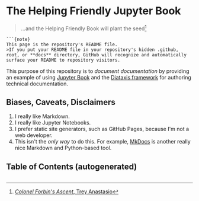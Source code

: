 # The Helping Friendly Jupyter Book

>...and the Helping Friendly Book will plant the seed[^1]

```{margin}
```{note}
This page is the repository's README file.
>If you put your README file in your repository's hidden .github, root, or **docs** directory, GitHub will recognize and automatically surface your README to repository visitors.
```

This purpose of this repository is to *document documentation* by providing an example of using [Jupyter Book](https://jupyterbook.org/) and the [Diataxis framework](https://diataxis.fr/) for authoring technical documentation.

## Biases, Caveats, Disclaimers

1. I really like Markdown.
2. I really like Jupyter Notebooks.
3. I prefer static site generators, such as GitHub Pages, because I'm not a web developer.
4. This isn't the *only way* to do this. For example, [MkDocs](https://www.mkdocs.org/) is another really nice Markdown and Python-based tool.

## Table of Contents (autogenerated)

```{tableofcontents}
```

[^1]: [*Colonel Forbin's Ascent*, Trey Anastasio](https://en.wikipedia.org/wiki/The_Man_Who_Stepped_into_Yesterday)
